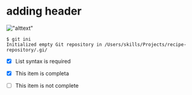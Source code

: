 # adding header

!["alttext"](https://images.freeimages.com/images/large-previews/afe/sky-1514695.jpg)

```
$ git ini
Initialized empty Git repository in /Users/skills/Projects/recipe-repository/.gi/
```


- [x] List syntax is required
- [x] This item is completa
- [ ] This item is not complete

